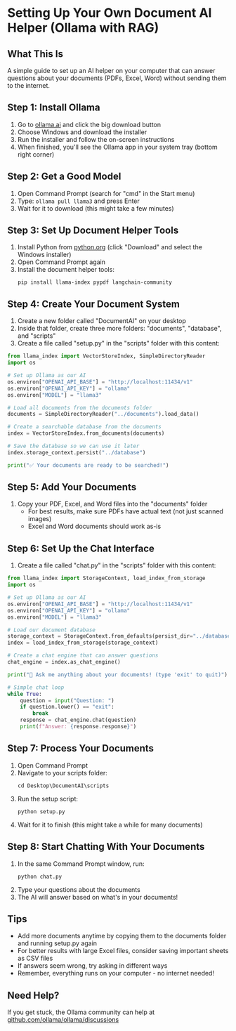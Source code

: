 # Setting Up Your Own Document AI Helper (Ollama with RAG)

## What This Is
A simple guide to set up an AI helper on your computer that can answer questions about your documents (PDFs, Excel, Word) without sending them to the internet.

## Step 1: Install Ollama
1. Go to [ollama.ai](https://ollama.ai/) and click the big download button
2. Choose Windows and download the installer
3. Run the installer and follow the on-screen instructions
4. When finished, you'll see the Ollama app in your system tray (bottom right corner)

## Step 2: Get a Good Model
1. Open Command Prompt (search for "cmd" in the Start menu)
2. Type: `ollama pull llama3` and press Enter
3. Wait for it to download (this might take a few minutes)

## Step 3: Set Up Document Helper Tools
1. Install Python from [python.org](https://python.org) (click "Download" and select the Windows installer)
2. Open Command Prompt again
3. Install the document helper tools:
   ```
   pip install llama-index pypdf langchain-community
   ```

## Step 4: Create Your Document System
1. Create a new folder called "DocumentAI" on your desktop
2. Inside that folder, create three more folders: "documents", "database", and "scripts"
3. Create a file called "setup.py" in the "scripts" folder with this content:

```python
from llama_index import VectorStoreIndex, SimpleDirectoryReader
import os

# Set up Ollama as our AI
os.environ["OPENAI_API_BASE"] = "http://localhost:11434/v1"
os.environ["OPENAI_API_KEY"] = "ollama"
os.environ["MODEL"] = "llama3"

# Load all documents from the documents folder
documents = SimpleDirectoryReader("../documents").load_data()

# Create a searchable database from the documents
index = VectorStoreIndex.from_documents(documents)

# Save the database so we can use it later
index.storage_context.persist("../database")

print("✅ Your documents are ready to be searched!")
```

## Step 5: Add Your Documents
1. Copy your PDF, Excel, and Word files into the "documents" folder
   - For best results, make sure PDFs have actual text (not just scanned images)
   - Excel and Word documents should work as-is

## Step 6: Set Up the Chat Interface
1. Create a file called "chat.py" in the "scripts" folder with this content:

```python
from llama_index import StorageContext, load_index_from_storage
import os

# Set up Ollama as our AI
os.environ["OPENAI_API_BASE"] = "http://localhost:11434/v1"
os.environ["OPENAI_API_KEY"] = "ollama"
os.environ["MODEL"] = "llama3"

# Load our document database
storage_context = StorageContext.from_defaults(persist_dir="../database")
index = load_index_from_storage(storage_context)

# Create a chat engine that can answer questions
chat_engine = index.as_chat_engine()

print("💬 Ask me anything about your documents! (type 'exit' to quit)")

# Simple chat loop
while True:
    question = input("Question: ")
    if question.lower() == "exit":
        break
    response = chat_engine.chat(question)
    print(f"Answer: {response.response}")
```

## Step 7: Process Your Documents
1. Open Command Prompt
2. Navigate to your scripts folder:
   ```
   cd Desktop\DocumentAI\scripts
   ```
3. Run the setup script:
   ```
   python setup.py
   ```
4. Wait for it to finish (this might take a while for many documents)

## Step 8: Start Chatting With Your Documents
1. In the same Command Prompt window, run:
   ```
   python chat.py
   ```
2. Type your questions about the documents
3. The AI will answer based on what's in your documents!

## Tips
- Add more documents anytime by copying them to the documents folder and running setup.py again
- For better results with large Excel files, consider saving important sheets as CSV files
- If answers seem wrong, try asking in different ways
- Remember, everything runs on your computer - no internet needed!

## Need Help?
If you get stuck, the Ollama community can help at [github.com/ollama/ollama/discussions](https://github.com/ollama/ollama/discussions)